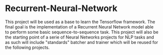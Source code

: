 # Recurrent-Neural-Network

This project will be used as a base to learn the Tensorflow framework. The final goal is the implementation of a Recurrent Neural Network model able to perform some basic sequence-to-sequence task. This project will also be the starting point of a serie of Neural Networks projects for NLP tasks and as such will include "standards" batcher and trainer which will be reused for the following projects.
